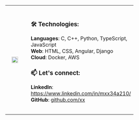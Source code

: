 <!DOCTYPE html>
<html lang="en">
<head>
    <meta charset="UTF-8">
    <meta name="viewport" content="width=device-width, initial-scale=1.0">
    <title>Centralized Content</title>
    <style>
        body {
            display: flex;
            justify-content: center;
            align-items: center;
            height: 100vh;
            margin: 0;
        }
        table {
            width: 80%;
            max-width: 1200px;
            border-collapse: collapse;
            text-align: left;
        }
        td {
            padding: 20px;
        }
        img {
            width: 100%;
            max-width: 300px;
            height: auto;
        }
        h3 {
            margin-bottom: 10px;
        }
        ul {
            list-style-type: none;
            padding: 0;
        }
    </style>
</head>
<body>
    <table>
        <tr>
            <td><img src="https://github.com/user-attachments/assets/4e759c19-2a67-43a1-abf8-9636f29692b8" /></td>
            <td>
                <h3>🛠️ Technologies:</h3>
                <ul>
                    <li><strong>Languages</strong>: C, C++, Python, TypeScript, JavaScript</li>
                    <li><strong>Web</strong>: HTML, CSS, Angular, Django</li>
                    <li><strong>Cloud</strong>: Docker, AWS</li>
                </ul>
                <h3>📫 Let's connect:</h3>
                <ul>
                    <li><strong>LinkedIn</strong>: <a href="https://www.linkedin.com/in/mxx" target="_blank">https://www.linkedin.com/in/mxx34a210/</a></li>
                    <li><strong>GitHub</strong>: <a href="https://github.com/xx" target="_blank">github.com/xx</a></li>
                </ul>
            </td>
        </tr>
    </table>
</body>
</html>
